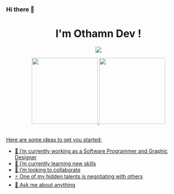 ### Hi there 👋
<h1 align="center">I'm Othamn Dev !</h1>
<div align="center">
  <p align="center">
  <a href="https://github.com/OthmanDev476/readme-typing-svg"><img src="https://readme-typing-svg.herokuapp.com?lines=MERN+STACK+DEVLOPER;UX+UI+DESIGNER;Always%20learning%20new%20things&center=true&width=500&height=50"></a>
</p>
  <a href="https://github.com/ABDERRAZZAQMars">
  <img height="180em" src="https://github-readme-stats.vercel.app/api?username=OthmanDev476&show_icons=true&theme=dark&include_all_commits=true&count_private=true"/>
  <img height="180em" src="https://github-readme-stats.vercel.app/api/top-langs/?username=OthmanDev476&layout=compact&langs_count=7&theme=dark"/>
</div>
<br>



Here are some ideas to get you started:

- 🔭 I’m currently working as a Software Programmer and Graphic Designer
- 🌱 I’m currently learning new skills
- 👯 I’m looking to collaborate 
- ⚡ One of my hidden talents is negotiating with others
- 💬 Ask me about anything
